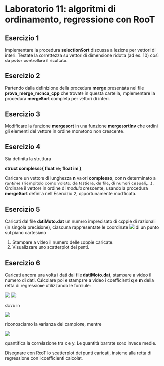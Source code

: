 # Laboratorio 11: algoritmi di ordinamento, regressione con RooT 


## Esercizio 1
Implementare la procedura __selectionSort__ discussa a lezione per vettori di interi. Testate la correttezza su vettori di dimensione ridotta (ad es. 10) così da poter controllare il risultato.

## Esercizio 2

Partendo dalla definizione della procedura __merge__ presentata nel file __prova_merge_monca_cpp__ che trovate in questa cartella, implementare la procedura __mergeSort__ completa per vettori di interi.


## Esercizio 3

Modificare la funzione __mergesort__  in una funzione __mergesortInv__ che ordini gli elementi del vettore in ordine monotono non crescente.


## Esercizio 4

Sia definita la struttura

__struct complesso{
	float re;
	float im
};__

Caricare un vettore di lunghezza __n__  valori __complesso__, con __n__ determinato a _runtime_ (riempitelo come volete: da tastiera, da file, di numeri casuali,...).
Ordinare il vettore in ordine di _modulo_ crescente, usando la procedura __mergeSort__ definita nell'Esercizio 2, opportunamente modificata.

## Esercizio 5

Caricati dal file __datiMoto.dat__ un numero imprecisato di coppie di razionali (in singola precisione), ciascuna rappresentate le coordinate <img src="https://render.githubusercontent.com/render/math?math=(x_i,y_i)"> di un punto sul piano cartesiano

1. Stampare a video il numero delle coppie caricate.
2. Visualizzare uno scatterplot dei punti.


## Esercizio 6

Caricati ancora una volta i dati dal file __datiMoto.dat__, stampare a video il numero di dati. Calcolare poi  e stampare a video i coefficienti __q__ e __m__ della retta di regressione utilizzando le formule:

<img src="https://render.githubusercontent.com/render/math?math=b = S_{xy}/S_{xx}">
<img src="https://render.githubusercontent.com/render/math?math=a=\bar{y} - b \bar{x}">

dove in 

<img src="https://render.githubusercontent.com/render/math?math=S_{xx} = \frac{1}{N} \sum_{i=1}^N (x_i-\bar{x})^2">

riconosciamo la varianza del campione, mentre

<img src="https://render.githubusercontent.com/render/math?math=S_{xy} = \frac{1}{N} \sum_{i=1}^N (x_i - \bar{x})((y_i - \bar{y}))">

quantifica la correlazione tra x e y. Le quantità barrate sono invece medie.

Disegnare con RooT lo scatterplot dei punti caricati, insieme alla retta di regressione con i coefficienti calcolati.

